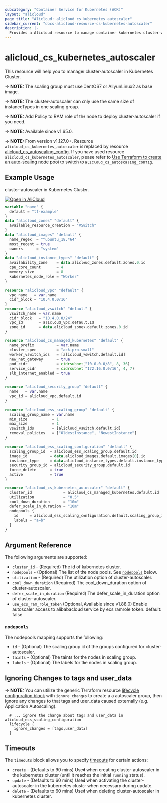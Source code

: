 ```yaml
---
subcategory: "Container Service for Kubernetes (ACK)"
layout: "alicloud"
page_title: "Alicloud: alicloud_cs_kubernetes_autoscaler"
sidebar_current: "docs-alicloud-resource-cs-kubernetes-autoscaler"
description: |-
  Provides a Alicloud resource to manage container kubernetes cluster-autoscaler.
---
```


# alicloud_cs_kubernetes_autoscaler

This resource will help you to manager cluster-autoscaler in Kubernetes Cluster. 

-> **NOTE:** The scaling group must use CentOS7 or AliyunLinux2 as base image.

-> **NOTE:** The cluster-autoscaler can only use the same size of instanceTypes in one scaling group. 

-> **NOTE:** Add Policy to RAM role of the node to deploy cluster-autoscaler if you need.

-> **NOTE:** Available since v1.65.0.

-> **NOTE:** From version v1.127.0+. Resource `alicloud_cs_kubernetes_autoscaler` is replaced by resource [alicloud_cs_autoscaling_config](https://registry.terraform.io/providers/aliyun/alicloud/latest/docs/resources/cs_autoscaling_config). If you have used resource `alicloud_cs_kubernetes_autoscaler`, please refer to [Use Terraform to create an auto-scaling node pool](https://www.alibabacloud.com/help/doc-detail/197717.htm) to switch to `alicloud_cs_autoscaling_config`.

## Example Usage

cluster-autoscaler in Kubernetes Cluster.

<div style="display: block;margin-bottom: 40px;"><div class="oics-button" style="float: right;position: absolute;margin-bottom: 10px;">
  <a href="https://api.aliyun.com/api-tools/terraform?resource=alicloud_cs_kubernetes_autoscaler&exampleId=18233660-c33a-8352-781f-922bd088c2403ddff02d&activeTab=example&spm=docs.r.cs_kubernetes_autoscaler.0.18233660c3&intl_lang=EN_US" target="_blank">
    <img alt="Open in AliCloud" src="https://img.alicdn.com/imgextra/i1/O1CN01hjjqXv1uYUlY56FyX_!!6000000006049-55-tps-254-36.svg" style="max-height: 44px; max-width: 100%;">
  </a>
</div></div>

```terraform
variable "name" {
  default = "tf-example"
}
data "alicloud_zones" "default" {
  available_resource_creation = "VSwitch"
}
data "alicloud_images" "default" {
  name_regex  = "^ubuntu_18.*64"
  most_recent = true
  owners      = "system"
}
data "alicloud_instance_types" "default" {
  availability_zone    = data.alicloud_zones.default.zones.0.id
  cpu_core_count       = 4
  memory_size          = 8
  kubernetes_node_role = "Worker"
}

resource "alicloud_vpc" "default" {
  vpc_name   = var.name
  cidr_block = "10.4.0.0/16"
}
resource "alicloud_vswitch" "default" {
  vswitch_name = var.name
  cidr_block   = "10.4.0.0/24"
  vpc_id       = alicloud_vpc.default.id
  zone_id      = data.alicloud_zones.default.zones.0.id
}

resource "alicloud_cs_managed_kubernetes" "default" {
  name_prefix          = var.name
  cluster_spec         = "ack.pro.small"
  worker_vswitch_ids   = [alicloud_vswitch.default.id]
  new_nat_gateway      = true
  pod_cidr             = cidrsubnet("10.0.0.0/8", 8, 36)
  service_cidr         = cidrsubnet("172.16.0.0/16", 4, 7)
  slb_internet_enabled = true
}

resource "alicloud_security_group" "default" {
  name   = var.name
  vpc_id = alicloud_vpc.default.id
}

resource "alicloud_ess_scaling_group" "default" {
  scaling_group_name = var.name
  min_size           = 1
  max_size           = 1
  vswitch_ids        = [alicloud_vswitch.default.id]
  removal_policies   = ["OldestInstance", "NewestInstance"]
}

resource "alicloud_ess_scaling_configuration" "default" {
  scaling_group_id  = alicloud_ess_scaling_group.default.id
  image_id          = data.alicloud_images.default.images[0].id
  instance_type     = data.alicloud_instance_types.default.instance_types[0].id
  security_group_id = alicloud_security_group.default.id
  force_delete      = true
  active            = true
}

resource "alicloud_cs_kubernetes_autoscaler" "default" {
  cluster_id              = alicloud_cs_managed_kubernetes.default.id
  utilization             = "0.5"
  cool_down_duration      = "10m"
  defer_scale_in_duration = "10m"
  nodepools {
    id     = alicloud_ess_scaling_configuration.default.scaling_group_id
    labels = "a=b"
  }
}
```

## Argument Reference

The following arguments are supported:

* `cluster_id` - (Required) The id of kubernetes cluster.
* `nodepools` - (Optional) The list of the node pools. See [`nodepools`](#nodepools) below.
* `utilization` - (Required) The utilization option of cluster-autoscaler.
* `cool_down_duration` (Required) The cool_down_duration option of cluster-autoscaler.  
* `defer_scale_in_duration` (Required) The defer_scale_in_duration option of cluster-autoscaler.
* `use_ecs_ram_role_token` (Optional, Available since v1.88.0) Enable autoscaler access to alibabacloud service by ecs ramrole token. default: false

### `nodepools`

The nodepools mapping supports the following:

* `id` - (Optional) The scaling group id of the groups configured for cluster-autoscaler.
* `taints` - (Optional) The taints for the nodes in scaling group.
* `labels` - (Optional) The labels for the nodes in scaling group.

## Ignoring Changes to tags and user_data

-> **NOTE:** You can utilize the generic Terraform resource [lifecycle configuration block](https://www.terraform.io/docs/configuration/resources.html) with `ignore_changes` to create a  a autoscaler group, then ignore any changes to that tags and user_data caused externally (e.g. Application Autoscaling).
```
  # ... ignore the change about tags and user_data in alicloud_ess_scaling_configuration
  lifecycle {
    ignore_changes = [tags,user_data]
  }
```

## Timeouts

The `timeouts` block allows you to specify [timeouts](https://www.terraform.io/docs/configuration-0-11/resources.html#timeouts) for certain actions:

* `create` - (Defaults to 90 mins) Used when creating cluster-autoscaler in the kubernetes cluster (until it reaches the initial `running` status). 
* `update` - (Defaults to 60 mins) Used when activating the cluster-autoscaler in the kubernetes cluster when necessary during update.
* `delete` - (Defaults to 60 mins) Used when deleting cluster-autoscaler in kubernetes cluster. 

